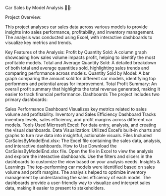 

Car Sales by Model Analysis 🚗💼:

Project Overview:

This project analyses car sales data across various models to provide insights into sales performance, profitability, and inventory management. The analysis was conducted using Excel, with interactive dashboards to visualize key metrics and trends.

Key Features of the Analysis:
Profit by Quantity Sold: A column graph showcasing how sales volume impacts profit, helping to identify the most profitable models.
Total and Average Quantity Sold: A detailed breakdown of both total and average quantities sold, highlighting sales trends and comparing performance across models.
Quantity Sold by Model: A bar graph comparing the amount sold for different car models, identifying top performers and potential areas for improvement.
Total Profit Summary: An overall profit summary that highlights the total revenue generated, making it easier to track financial performance.
Dashboards
The project includes two primary dashboards:

Sales Performance Dashboard
Visualizes key metrics related to sales volume and profitability.
Inventory and Sales Efficiency Dashboard
Tracks inventory levels, sales efficiency, and profit margins across different car models.
Tools Used
Microsoft Excel: For data entry, analysis, and creating the visual dashboards.
Data Visualization: Utilized Excel’s built-in charts and graphs to turn raw data into insightful, actionable visuals.
Files Included
CarSalesByModelEnd.xlsx: The Excel file containing the sales data, analysis, and interactive dashboards.
How to Use
Download the CarSalesByModelEnd.xlsx file.
Open the file in Excel to view the analysis and explore the interactive dashboards.
Use the filters and slicers in the dashboards to customize the view based on your analysis needs.
Insights & Learnings
The top-performing car models were identified based on sales volume and profit margins.
The analysis helped to optimize inventory management by understanding the sales efficiency of each model.
The dashboards provide a user-friendly way to visualize and interpret sales data, making it easier to present to stakeholders.
